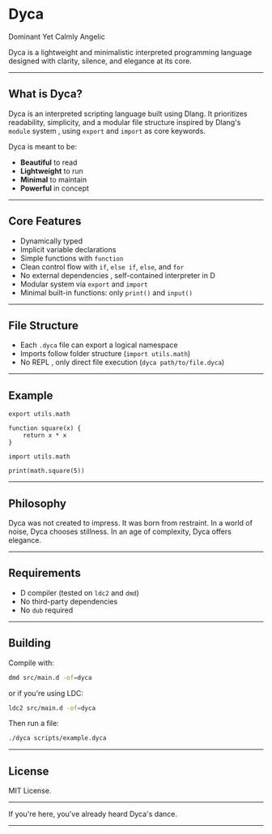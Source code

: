 # **Dyca**
Dominant Yet Calmly Angelic

Dyca is a lightweight and minimalistic interpreted programming language designed with clarity, silence, and elegance at its core.

---

## What is Dyca?

Dyca is an interpreted scripting language built using Dlang.
It prioritizes readability, simplicity, and a modular file structure inspired by Dlang's `module` system , using `export` and `import` as core keywords.

Dyca is meant to be:

* **Beautiful** to read
* **Lightweight** to run
* **Minimal** to maintain
* **Powerful** in concept

---

## Core Features

* Dynamically typed
* Implicit variable declarations
* Simple functions with `function`
* Clean control flow with `if`, `else if`, `else`, and `for`
* No external dependencies , self-contained interpreter in D
* Modular system via `export` and `import`
* Minimal built-in functions: only `print()` and `input()`

---

## File Structure

* Each `.dyca` file can export a logical namespace
* Imports follow folder structure (`import utils.math`)
* No REPL , only direct file execution (`dyca path/to/file.dyca`)

---

## Example

```dyca
export utils.math

function square(x) {
    return x * x
}
```

```dyca
import utils.math

print(math.square(5))
```

---

## Philosophy

Dyca was not created to impress.
It was born from restraint.
In a world of noise, Dyca chooses stillness.
In an age of complexity, Dyca offers elegance.

---

## Requirements

* D compiler (tested on `ldc2` and `dmd`)
* No third-party dependencies
* No `dub` required

---

## Building

Compile with:

```sh
dmd src/main.d -of=dyca
```

or if you're using LDC:

```sh
ldc2 src/main.d -of=dyca
```

Then run a file:

```sh
./dyca scripts/example.dyca
```

---

## License

MIT License.

---

If you're here, you've already heard Dyca's dance.

---

